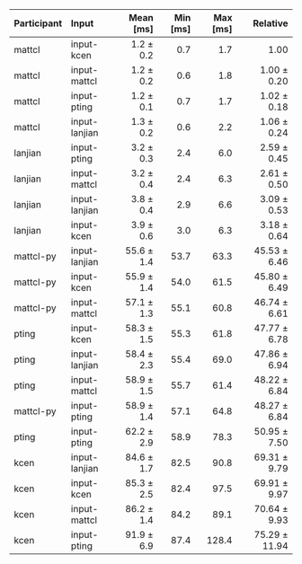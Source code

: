 | Participant | Input | Mean [ms] | Min [ms] | Max [ms] | Relative |
|:---|:---|---:|---:|---:|---:|
| mattcl | input-kcen | 1.2 ± 0.2 | 0.7 | 1.7 | 1.00 |
| mattcl | input-mattcl | 1.2 ± 0.2 | 0.6 | 1.8 | 1.00 ± 0.20 |
| mattcl | input-pting | 1.2 ± 0.1 | 0.7 | 1.7 | 1.02 ± 0.18 |
| mattcl | input-lanjian | 1.3 ± 0.2 | 0.6 | 2.2 | 1.06 ± 0.24 |
| lanjian | input-pting | 3.2 ± 0.3 | 2.4 | 6.0 | 2.59 ± 0.45 |
| lanjian | input-mattcl | 3.2 ± 0.4 | 2.4 | 6.3 | 2.61 ± 0.50 |
| lanjian | input-lanjian | 3.8 ± 0.4 | 2.9 | 6.6 | 3.09 ± 0.53 |
| lanjian | input-kcen | 3.9 ± 0.6 | 3.0 | 6.3 | 3.18 ± 0.64 |
| mattcl-py | input-lanjian | 55.6 ± 1.4 | 53.7 | 63.3 | 45.53 ± 6.46 |
| mattcl-py | input-kcen | 55.9 ± 1.4 | 54.0 | 61.5 | 45.80 ± 6.49 |
| mattcl-py | input-mattcl | 57.1 ± 1.3 | 55.1 | 60.8 | 46.74 ± 6.61 |
| pting | input-kcen | 58.3 ± 1.5 | 55.3 | 61.8 | 47.77 ± 6.78 |
| pting | input-lanjian | 58.4 ± 2.3 | 55.4 | 69.0 | 47.86 ± 6.94 |
| pting | input-mattcl | 58.9 ± 1.5 | 55.7 | 61.4 | 48.22 ± 6.84 |
| mattcl-py | input-pting | 58.9 ± 1.4 | 57.1 | 64.8 | 48.27 ± 6.84 |
| pting | input-pting | 62.2 ± 2.9 | 58.9 | 78.3 | 50.95 ± 7.50 |
| kcen | input-lanjian | 84.6 ± 1.7 | 82.5 | 90.8 | 69.31 ± 9.79 |
| kcen | input-kcen | 85.3 ± 2.5 | 82.4 | 97.5 | 69.91 ± 9.97 |
| kcen | input-mattcl | 86.2 ± 1.4 | 84.2 | 89.1 | 70.64 ± 9.93 |
| kcen | input-pting | 91.9 ± 6.9 | 87.4 | 128.4 | 75.29 ± 11.94 |

